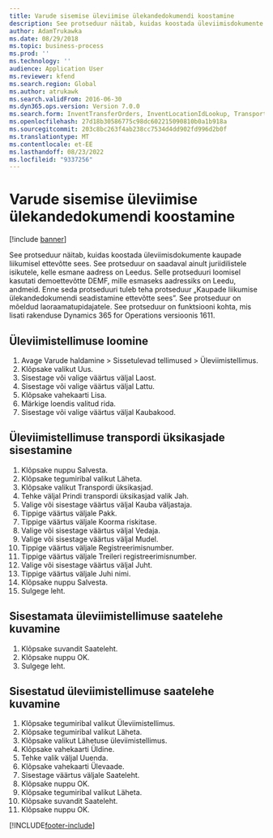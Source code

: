 ```yaml
---
title: Varude sisemise üleviimise ülekandedokumendi koostamine
description: See protseduur näitab, kuidas koostada üleviimisdokumente kaupade liikumisel ettevõtte sees.
author: AdamTrukawka
ms.date: 08/29/2018
ms.topic: business-process
ms.prod: ''
ms.technology: ''
audience: Application User
ms.reviewer: kfend
ms.search.region: Global
ms.author: atrukawk
ms.search.validFrom: 2016-06-30
ms.dyn365.ops.version: Version 7.0.0
ms.search.form: InventTransferOrders, InventLocationIdLookup, TransportationDocument, HcmWorkerLookUp, SrsReportViewerForm, InventTransferParmShip
ms.openlocfilehash: 27d18b30586775c98dc602215090810b0a1b918a
ms.sourcegitcommit: 203c8bc263f4ab238cc7534d4dd902fd996d2b0f
ms.translationtype: MT
ms.contentlocale: et-EE
ms.lasthandoff: 08/23/2022
ms.locfileid: "9337256"
---
```

# <a name="generate-a-transfer-document-for-an-internal-inventory-transfer"></a>Varude sisemise üleviimise ülekandedokumendi koostamine

[!include [banner](../../includes/banner.md)]

See protseduur näitab, kuidas koostada üleviimisdokumente kaupade liikumisel ettevõtte sees. See protseduur on saadaval ainult juriidilistele isikutele, kelle esmane aadress on Leedus. Selle protseduuri loomisel kasutati demoettevõtte DEMF, mille esmaseks aadressiks on Leedu, andmeid. Enne seda protseduuri tuleb teha protseduur „Kaupade liikumise ülekandedokumendi seadistamine ettevõtte sees”. See protseduur on mõeldud laoraamatupidajatele. See protseduur on funktsiooni kohta, mis lisati rakenduse Dynamics 365 for Operations versioonis 1611.


## <a name="create-a-transfer-order"></a>Üleviimistellimuse loomine
1. Avage Varude haldamine > Sissetulevad tellimused > Üleviimistellimus.
2. Klõpsake valikut Uus.
3. Sisestage või valige väärtus väljal Laost.
4. Sisestage või valige väärtus väljal Lattu.
5. Klõpsake vahekaarti Lisa.
6. Märkige loendis valitud rida.
7. Sisestage või valige väärtus väljal Kaubakood.

## <a name="enter-transportation-details-for-the-transfer-order"></a>Üleviimistellimuse transpordi üksikasjade sisestamine
1. Klõpsake nuppu Salvesta.
2. Klõpsake tegumiribal valikut Läheta.
3. Klõpsake valikut Transpordi üksikasjad.
4. Tehke väljal Prindi transpordi üksikasjad valik Jah.
5. Valige või sisestage väärtus väljal Kauba väljastaja.
6. Tippige väärtus väljale Pakk.
7. Tippige väärtus väljale Koorma riskitase.
8. Valige või sisestage väärtus väljal Vedaja.
9. Valige või sisestage väärtus väljal Mudel.
10. Tippige väärtus väljale Registreerimisnumber.
11. Tippige väärtus väljale Treileri registreerimisnumber.
12. Valige või sisestage väärtus väljal Juht.
13. Tippige väärtus väljale Juhi nimi.
14. Klõpsake nuppu Salvesta.
15. Sulgege leht.

## <a name="view-the-packing-slip-for-the-unposted-transfer-order"></a>Sisestamata üleviimistellimuse saatelehe kuvamine
1. Klõpsake suvandit Saateleht.
2. Klõpsake nuppu OK.
3. Sulgege leht.

## <a name="view-the-packing-slip-for-the-posted-transfer-order"></a>Sisestatud üleviimistellimuse saatelehe kuvamine
1. Klõpsake tegumiribal valikut Üleviimistellimus.
2. Klõpsake tegumiribal valikut Läheta.
3. Klõpsake valikut Lähetuse üleviimistellimus.
4. Klõpsake vahekaarti Üldine.
5. Tehke valik väljal Uuenda.
6. Klõpsake vahekaarti Ülevaade.
7. Sisestage väärtus väljale Saateleht.
8. Klõpsake nuppu OK.
9. Klõpsake tegumiribal valikut Läheta.
10. Klõpsake suvandit Saateleht.
11. Klõpsake nuppu OK.



[!INCLUDE[footer-include](../../../includes/footer-banner.md)]
